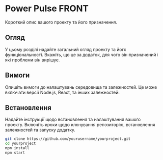 # Power Pulse FRONT

Короткий опис вашого проекту та його призначення.

## Огляд

У цьому розділі надайте загальний огляд проекту та його функціональності.
Вкажіть, що це за додаток, для чого він призначений і які проблеми він вирішує.

## Вимоги

Опишіть вимоги до налаштувань середовища та залежностей. Це може включати версії
Node.js, React, та інших залежностей.

## Встановлення

Надайте інструкції щодо встановлення та налаштування вашого проекту. Включіть
кроки щодо клонування репозиторію, встановлення залежностей та запуску додатку.

```bash
git clone https://github.com/yourusername/yourproject.git
cd yourproject
npm install
npm start
```
